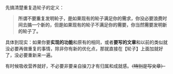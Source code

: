 先搞清楚重复造轮子的定义：

> **所谓不要重复发明轮子，是如果现有的轮子满足你的需求，你没必要浪费时间去搞一个新的，但是如果现有的轮子不满足你的需要，你当然需要发明新的轮子了。**

具体到现实：如果你要**实现的功能**和原有的相同，或者**要写的文章**和以前的类似就没必要再做重复的事情，除非你有新的优化点，那就直接在【轮子】上面加就好了，没必要重新来一遍。

有时候吸收营养就好，不必要非要亲自操刀才有归属和成就感。~~（特别是写文章）~~